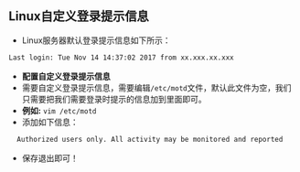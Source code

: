 ## Linux自定义登录提示信息
- Linux服务器默认登录提示信息如下所示：
``` bash
Last login: Tue Nov 14 14:37:02 2017 from xx.xxx.xx.xxx
```
- **配置自定义登录提示信息**
- 需要自定义登录提示信息，需要编辑`/etc/motd`文件，默认此文件为空，我们只需要把我们需要登录时提示的信息加到里面即可。
- **例如:**
`vim /etc/motd`
- 添加如下信息：
``` bash
  Authorized users only. All activity may be monitored and reported
```
- 保存退出即可！
